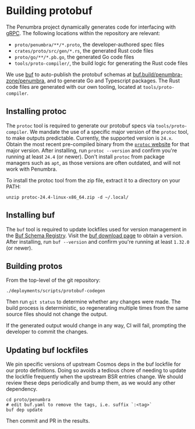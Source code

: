 # Building protobuf

The Penumbra project dynamically generates code for interfacing
with [gRPC]. The following locations within the repository
are relevant:

  * `proto/penumbra/**/*.proto`, the developer-authored spec files
  * `crates/proto/src/gen/*.rs`, the generated Rust code files
  * `proto/go/**/*.pb.go`, the generated Go code files
  * `tools/proto-compiler/`, the build logic for generating the Rust code files

We use [buf] to auto-publish the protobuf schemas at
[buf.build/penumbra-zone/penumbra][protobuf], and to generate Go and Typescript packages.
The Rust code files are generated with our own tooling, located at `tools/proto-compiler`.

## Installing protoc

The `protoc` tool is required to generate our protobuf specs via `tools/proto-compiler`.
We mandate the use of a specific major version of the `protoc` tool, to make outputs
predictable. Currently, the supported version is `24.x`. Obtain the most recent
pre-compiled binary from the [`protoc` website] for that major version.
After installing, run `protoc --version` and confirm you're running
at least `24.4` (or newer). Don't install `protoc` from package managers
such as `apt`, as those versions are often outdated, and will not work
with Penumbra.

To install the protoc tool from the zip file, extract it to a directory on your PATH:

```shell
unzip protoc-24.4-linux-x86_64.zip -d ~/.local/
```

## Installing buf

The `buf` tool is required to update lockfiles used for version management in
the [Buf Schema Registry](https://buf.build/penumbra-zone/penumbra). Visit
the [buf download page](https://buf.build/docs/installation/) to obtain a version.
After installing, run `buf --version` and confirm you're running at least
`1.32.0` (or newer).

## Building protos

From the top-level of the git repository:

```shell
./deployments/scripts/protobuf-codegen
```

Then run `git status` to determine whether any changes were made.
The build process is deterministic, so regenerating multiple times
from the same source files should not change the output.

If the generated output would change in any way, CI will
fail, prompting the developer to commit the changes.

## Updating buf lockfiles
We pin specific versions of upstream Cosmos deps in the buf lockfile
for our proto definitions. Doing so avoids a tedious chore of needing
to update the lockfile frequently when the upstream BSR entries change.
We should review these deps periodically and bump them, as we would any other dependency.

```shell
cd proto/penumbra
# edit buf.yaml to remove the tags, i.e. suffix `:<tag>`
buf dep update
```

Then commit and PR in the results.

[`protoc` website]: https://protobuf.dev/downloads/
[proto-compiler]: https://github.com/penumbra-zone/penumbra/tree/main/tools/proto-compiler
[gRPC]: https://grpc.io/
[protobuf]: https://buf.build/penumbra-zone/penumbra
[buf]: https://buf.build/
